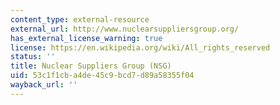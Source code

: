 ```yaml
---
content_type: external-resource
external_url: http://www.nuclearsuppliersgroup.org/
has_external_license_warning: true
license: https://en.wikipedia.org/wiki/All_rights_reserved
status: ''
title: Nuclear Suppliers Group (NSG)
uid: 53c1f1cb-a4de-45c9-bcd7-d89a58355f04
wayback_url: ''
---
```

